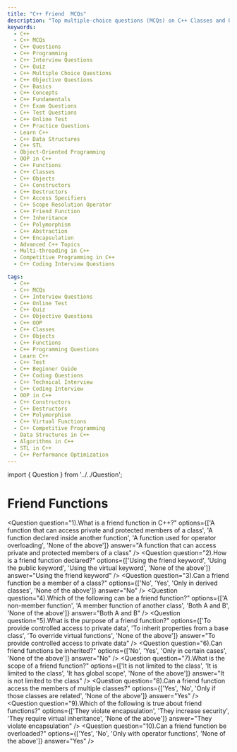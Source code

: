 ```yaml
---
title: "C++ Friend  MCQs"
description: "Top multiple-choice questions (MCQs) on C++ Classes and Objects for interview preparation. Covers constructors, access specifiers, friend functions, and object creation."
keywords:
  - C++
  - C++ MCQs
  - C++ Questions
  - C++ Programming
  - C++ Interview Questions
  - C++ Quiz
  - C++ Multiple Choice Questions
  - C++ Objective Questions
  - C++ Basics
  - C++ Concepts
  - C++ Fundamentals
  - C++ Exam Questions
  - C++ Test Questions
  - C++ Online Test
  - C++ Practice Questions
  - Learn C++
  - C++ Data Structures
  - C++ STL
  - Object-Oriented Programming
  - OOP in C++
  - C++ Functions
  - C++ Classes
  - C++ Objects
  - C++ Constructors
  - C++ Destructors
  - C++ Access Specifiers
  - C++ Scope Resolution Operator
  - C++ Friend Function
  - C++ Inheritance
  - C++ Polymorphism
  - C++ Abstraction
  - C++ Encapsulation
  - Advanced C++ Topics
  - Multi-threading in C++
  - Competitive Programming in C++
  - C++ Coding Interview Questions

tags:
  - C++
  - C++ MCQs
  - C++ Interview Questions
  - C++ Online Test
  - C++ Quiz
  - C++ Objective Questions
  - C++ OOP
  - C++ Classes
  - C++ Objects
  - C++ Functions
  - C++ Programming Questions
  - Learn C++
  - C++ Test
  - C++ Beginner Guide
  - C++ Coding Questions
  - C++ Technical Interview
  - C++ Coding Interview
  - OOP in C++
  - C++ Constructors
  - C++ Destructors
  - C++ Polymorphism
  - C++ Virtual Functions
  - C++ Competitive Programming
  - Data Structures in C++
  - Algorithms in C++
  - STL in C++
  - C++ Performance Optimization
---
```


import { Question } from '../../Question';

# Friend Functions

<Question
  question="1).What is a friend function in C++?"
  options={['A function that can access private and protected members of a class', 'A function declared inside another function', 'A function used for operator overloading', 'None of the above']}
  answer="A function that can access private and protected members of a class"
/>
<Question
  question="2).How is a friend function declared?"
  options={['Using the friend keyword', 'Using the public keyword', 'Using the virtual keyword', 'None of the above']}
  answer="Using the friend keyword"
/>
<Question
  question="3).Can a friend function be a member of a class?"
  options={['No', 'Yes', 'Only in derived classes', 'None of the above']}
  answer="No"
/>
<Question
  question="4).Which of the following can be a friend function?"
  options={['A non-member function', 'A member function of another class', 'Both A and B', 'None of the above']}
  answer="Both A and B"
/>
<Question
  question="5).What is the purpose of a friend function?"
  options={['To provide controlled access to private data', 'To inherit properties from a base class', 'To override virtual functions', 'None of the above']}
  answer="To provide controlled access to private data"
/>
<Question
  question="6).Can friend functions be inherited?"
  options={['No', 'Yes', 'Only in certain cases', 'None of the above']}
  answer="No"
/>
<Question
  question="7).What is the scope of a friend function?"
  options={['It is not limited to the class', 'It is limited to the class', 'It has global scope', 'None of the above']}
  answer="It is not limited to the class"
/>
<Question
  question="8).Can a friend function access the members of multiple classes?"
  options={['Yes', 'No', 'Only if those classes are related', 'None of the above']}
  answer="Yes"
/>
<Question
  question="9).Which of the following is true about friend functions?"
  options={['They violate encapsulation', 'They increase security', 'They require virtual inheritance', 'None of the above']}
  answer="They violate encapsulation"
/>
<Question
  question="10).Can a friend function be overloaded?"
  options={['Yes', 'No', 'Only with operator functions', 'None of the above']}
  answer="Yes"
/>
